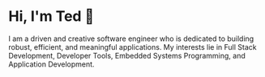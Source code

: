 # Hi, I'm Ted 👋

I am a driven and creative software engineer who is dedicated to building robust, efficient, and meaningful applications. 
My interests lie in Full Stack Development, Developer Tools, Embedded Systems Programming, and Application Development.
